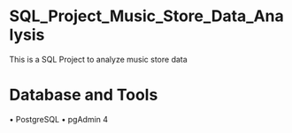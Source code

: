 # SQL_Project_Music_Store_Data_Analysis
This is a SQL Project to analyze music store data 
# Database and Tools
•	PostgreSQL
•	pgAdmin 4
